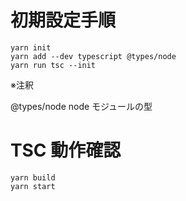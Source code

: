 # 初期設定手順

```
yarn init
yarn add --dev typescript @types/node
yarn run tsc --init
```

※注釈

@types/node
node モジュールの型

# TSC 動作確認

```
yarn build
yarn start
```
